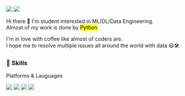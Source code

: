 
<a href = "https://streetlamplee.github.io/" target="_blank"><img src = "https://img.shields.io/badge/BLOG-000000?style=flat-square&logo=GitHub&logoColor=FFFFFF"/></a>
<a href = "mailto: jinintg@gmail.com" target="_blank"><img src = "https://img.shields.io/badge/jinintg@gmail.com-FF6347?style=flat-square&logo=Gmail&logoColor=FFFFFF"/></a>

Hi there 👋 I'm student interested in ML/DL/Data Engineering.<br>
Almost of my work is done by <mark>Python</mark>.

I'm in love with coffee like almost of coders are.<br>
I hope me to resolve multiple issues all around the world with data 😃🛠

### 💪 Skills

Platforms & Lauguages

<img src = "https://img.shields.io/badge/Python-4683b4?style=flat-square&logo=Python&logoColor=FFFFFF"/>  <img src = "https://img.shields.io/badge/pandas-696969?style=flat-square&logo=pandas&logoColor=FFFFFF"/>  <img src = "https://img.shields.io/badge/scikit_learn-FF4500?style=flat-square&logo=scikit-learn&logoColor=FFFFFF"/>  <img src = "https://img.shields.io/badge/PyTorch-FF0000?style=flat-square&logo=PyTorch&logoColor=FFFFFF"/>




<!--
**streetlamplee/streetlamplee** is a ✨ _special_ ✨ repository because its `README.md` (this file) appears on your GitHub profile.

Here are some ideas to get you started:

- 🔭 I’m currently working on ...
- 🌱 I’m currently learning ...
- 👯 I’m looking to collaborate on ...
- 🤔 I’m looking for help with ...
- 💬 Ask me about ...
- 📫 How to reach me: ...
- 😄 Pronouns: ...
- ⚡ Fun fact: ...
-->
